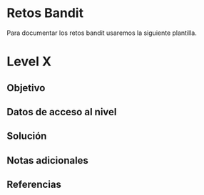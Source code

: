 # Retos Bandit 

Para documentar los retos bandit usaremos la siguiente plantilla.

# Level X
## Objetivo
## Datos de acceso al nivel
## Solución
## Notas adicionales
## Referencias
